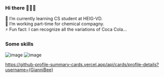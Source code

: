 ### Hi there 👋🐱‍🐉
🌱 I’m currently learning CS student at HEIG-VD. <br />
🤔 I’m working part-time for chemical compagny.<br />
⚡ Fun fact: I can recognize all the variations of Coca Cola...<br />

### Some skills
![image]({https://img.shields.io/badge/Markdown-000000?style=for-the-badge&logo=markdown&logoColor=white})
![image]({https://img.shields.io/badge/CLion-000000?style=for-the-badge&logo=clion&logoColor=white})


https://github-profile-summary-cards.vercel.app/api/cards/profile-details?username={GianniBee}
